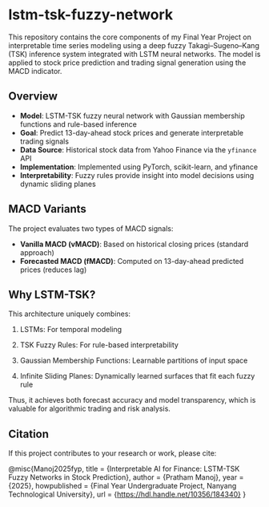 # lstm-tsk-fuzzy-network

This repository contains the core components of my Final Year Project on interpretable time series modeling using a deep fuzzy Takagi–Sugeno–Kang (TSK) inference system integrated with LSTM neural networks. The model is applied to stock price prediction and trading signal generation using the MACD indicator.

## Overview

- **Model**: LSTM-TSK fuzzy neural network with Gaussian membership functions and rule-based inference
- **Goal**: Predict 13-day-ahead stock prices and generate interpretable trading signals
- **Data Source**: Historical stock data from Yahoo Finance via the `yfinance` API
- **Implementation**: Implemented using PyTorch, scikit-learn, and yfinance
- **Interpretability**: Fuzzy rules provide insight into model decisions using dynamic sliding planes

## MACD Variants

The project evaluates two types of MACD signals:

- **Vanilla MACD (vMACD)**: Based on historical closing prices (standard approach)
- **Forecasted MACD (fMACD)**: Computed on 13-day-ahead predicted prices (reduces lag)

## Why LSTM-TSK?

This architecture uniquely combines:

1. LSTMs: For temporal modeling

2. TSK Fuzzy Rules: For rule-based interpretability

3. Gaussian Membership Functions: Learnable partitions of input space

4. Infinite Sliding Planes: Dynamically learned surfaces that fit each fuzzy rule

Thus, it achieves both forecast accuracy and model transparency, which is valuable for algorithmic trading and risk analysis.

## Citation

If this project contributes to your research or work, please cite:

@misc{Manoj2025fyp,
  title        = {Interpretable AI for Finance: LSTM-TSK Fuzzy Networks in Stock Prediction},
  author       = {Pratham Manoj},
  year         = {2025},
  howpublished = {Final Year Undergraduate Project, Nanyang Technological University},
  url          = {https://hdl.handle.net/10356/184340}
}
